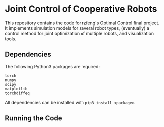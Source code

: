 # Joint Control of Cooperative Robots
This repository contains the code for rzfeng's Optimal Control final project. It implements simulation models for several robot types, (eventually) a control method for joint optimization of multiple robots, and visualization tools.

## Dependencies
The following Python3 packages are required:
```
torch
numpy
scipy
matplotlib
torchdiffeq
```
All dependencies can be installed with `pip3 install <package>`.

## Running the Code